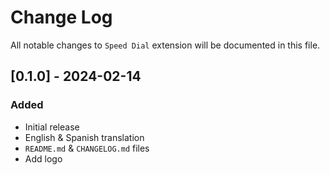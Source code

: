 # Change Log

All notable changes to `Speed Dial` extension will be documented in this file.

## [0.1.0] - 2024-02-14

### Added

- Initial release
- English & Spanish translation
- `README.md` & `CHANGELOG.md` files
- Add logo